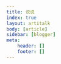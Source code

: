 ```yaml
---
title: 说说
index: true
layout: artitalk
body: [article]
sidebar: [blogger]
meta: 
    header: []
    footer: []
---
```

<!-- 版本 3.2.0 -->
<script type="text/javascript" src="https://unpkg.com/artitalk@3.2.0/artitalk.js"></script>

<div id="artitalk_main"></div>

<script>
  new Artitalk({
    appId: 'BreaVvx97UMIMsnq4bAaUDuG-MdYXbMMI',
    appKey: '2F8UD2LPgYvYQM9OOD5X4CJV'
  })
</script>

<style>
  #artitalk_main {
    font-family: NotoSerif-Regular, "PingFang SC", "Microsoft YaHei", Helvetica, Arial;
    color: #000!important;
  }
  #artitalk_main a {
    color: #2d64b3;
  }
  #pubComment {
    margin-right: 4px;
  }
  #pubShuo {
    margin-right: 4px;
  }
  #switchUser {
    margin-right: 4px;
  }
  #shanchur, #shuoshuo-modal, #userinfo, #shanchu {
    padding: 10px 0;
  }
  #shuoshuo-modal p {
    margin: 10px 0;
  }
  p.shuoshuo_time span:last-of-type>span {
    display: flex;
  }
  .article ul li p, .article ol li p {
    margin-top: 12px;
  }
  #artitalk_main .shuoshuo_author_img img {
    border: unset;
  }
  #artitalk_main .cbp_tmtimeline>li .cbp_tmlabel {
    margin-bottom: 24px;
    padding: 16px;
    color: #000;
    font-size: 1.1em;
    /* font-weight: 600; */
  }
  #artitalk_main .delete_right {
    top: 8px;
    right: 16px;
    display: none;
  }
  #artitalk_main p.shuoshuo_time span{
    color: #2c3e50!important;
  }
  #artitalk_main p.shuoshuo_time svg, #artitalk_main p.shuoshuo_time path{
    fill: #2c3e50!important;
  }
  #operare_artitalk .at_button, #artitalk_main .at_button {
    background: rgba(161,102,171,.1) !important;
    color: #2c3e50;
  }

  .cbp_tmtimeline>li:nth-child(odd) .cbp_tmlabel {
    background: linear-gradient(90deg,
      rgba(247,149,51,.1) 0,
      rgba(243,112,85,.1) 15%,
      rgba(239,78,123,.1) 30%,
      rgba(161,102,171,.1) 44%,
      rgba(80,115,184,.1) 58%,
      rgba(16,152,173,.1) 72%,
      rgba(7,179,155,.1) 86%,
      rgba(109,186,130,.1) 100%
    )!important;
    /* filter: blur(20px); */
    animation: 15s ease 0s infinite normal none running gradientBG;
    /* color: white; */
  }
  .cbp_tmtimeline>li .cbp_tmlabel {
    background: linear-gradient(90deg,
      rgba(247,149,51,.1) 0,
      rgba(243,112,85,.1) 15%,
      rgba(239,78,123,.1) 30%,
      rgba(161,102,171,.1) 44%,
      rgba(80,115,184,.1) 58%,
      rgba(16,152,173,.1) 72%,
      rgba(7,179,155,.1) 86%,
      rgba(109,186,130,.1) 100%
    )!important;
    animation: 15s ease 0s infinite normal none running gradientBG;
    /* color: white; */
  }
  .cbp_tmtimeline>li:nth-child(odd) .cbp_tmlabel:after {
    /* border-right-color:  #6CBF84!important; */
    border-right-color:  #fff!important;
  }
  .cbp_tmtimeline>li .cbp_tmlabel:after {
    /* border-right-color:  #6CBF84!important; */
    border-right-color:  #fff!important;
  }
  .button {
    background: linear-gradient(90deg,
      rgba(247,149,51,.1) 0,
      rgba(243,112,85,.1) 15%,
      rgba(239,78,123,.1) 30%,
      rgba(161,102,171,.1) 44%,
      rgba(80,115,184,.1) 58%,
      rgba(16,152,173,.1) 72%,
      rgba(7,179,155,.1) 86%,
      rgba(109,186,130,.1) 100%
    )!important;
    animation: 15s ease 0s infinite normal none running gradientBG;
    /* color: white; */
  }
  @keyframes gradientBG {
      0% {
          background-position: 0% 50%;
      }
      50% {
          background-position: 100% 50%;
      }
      100% {
          background-position: 0% 50%;
      }
  }

</style>
